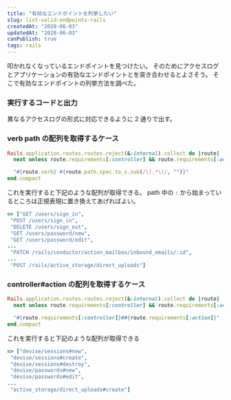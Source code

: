```yaml
---
title: "有効なエンドポイントを列挙したい"
slug: list-valid-endpoints-rails
createdAt: "2020-06-03"
updatedAt: "2020-06-03"
canPublish: true
tags: rails
---
```


叩かれなくなっているエンドポイントを見つけたい。
そのためにアクセスログとアプリケーションの有効なエンドポイントとを突き合わせるとよさそう。
そこで有効なエンドポイントの列挙方法を調べた。

### 実行するコードと出力

異なるアクセスログの形式に対応できるように 2 通りで出す。

### verb path の配列を取得するケース

```rb
Rails.application.routes.routes.reject(&:internal).collect do |route|
  next unless route.requirements[:controller] && route.requirements[:action]

  "#{route.verb} #{route.path.spec.to_s.sub(/\(.*\)/, "")}"
end.compact
```

これを実行すると下記のような配列が取得できる。
path 中の `:` から始まっているところは正規表現に置き換えてあげればよい。

```rb
=> ["GET /users/sign_in",
 "POST /users/sign_in",
 "DELETE /users/sign_out",
 "GET /users/password/new",
 "GET /users/password/edit",
...
 "PATCH /rails/conductor/action_mailbox/inbound_emails/:id",
...
 "POST /rails/active_storage/direct_uploads"]
```

### controller#action の配列を取得するケース

```rb
Rails.application.routes.routes.reject(&:internal).collect do |route|
  next unless route.requirements[:controller] && route.requirements[:action]

  "#{route.requirements[:controller]}##{route.requirements[:action]}"
end.compact
```

これを実行すると下記のような配列が取得できる

```rb
=> ["devise/sessions#new",
 "devise/sessions#create",
 "devise/sessions#destroy",
 "devise/passwords#new",
 "devise/passwords#edit",
...
 "active_storage/direct_uploads#create"]
```
